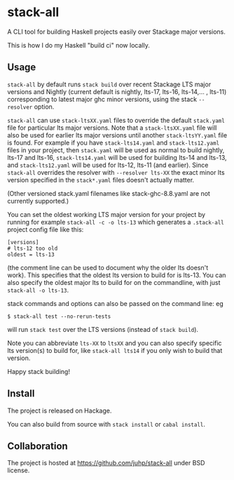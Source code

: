 # stack-all

A CLI tool for building Haskell projects easily over Stackage major versions.

This is how I do my Haskell "build ci" now locally.

## Usage

`stack-all` by default runs `stack build` over
recent Stackage LTS major versions and Nightly
(current default is nightly, lts-17, lts-16, lts-14,... , lts-11)
corresponding to latest major ghc minor versions,
using the stack `--resolver` option.

`stack-all` can use `stack-ltsXX.yaml` files to override the default `stack.yaml`
file for particular lts major versions. Note that a `stack-ltsXX.yaml` file
will also be used for earlier lts major versions until
another `stack-ltsYY.yaml` file is found. For example if you have
`stack-lts14.yaml` and `stack-lts12.yaml` files in your project,
then `stack.yaml` will be used as normal to build nightly, lts-17 and lts-16,
`stack-lts14.yaml` will be used for building lts-14 and lts-13,
and `stack-lts12.yaml` will be used for lts-12, lts-11 (and earlier).
Since `stack-all` overrides the resolver with `--resolver lts-XX` the exact minor
lts version specified in the `stack*.yaml` files doesn't actually
matter.

(Other versioned stack.yaml filenames like stack-ghc-8.8.yaml
are not currently supported.)

You can set the oldest working LTS major version for your project
by running for example `stack-all -c -o lts-13` which generates a `.stack-all`
project config file like this:
```
[versions]
# lts-12 too old
oldest = lts-13
```
(the comment line can be used to document why the older lts doesn't work).
This specifies that the oldest lts version to build for is lts-13.
You can also specify the oldest major lts to build for on the commandline,
with just `stack-all -o lts-13`.

stack commands and options can also be passed on the command line: eg
```
$ stack-all test --no-rerun-tests
```
will run `stack test` over the LTS versions (instead of `stack build`).

Note you can abbreviate `lts-XX` to `ltsXX` and you can also specify specific lts version(s) to build for, like `stack-all lts14` if you only wish to build that version.

Happy stack building!

## Install
The project is released on Hackage.

You can also build from source with `stack install` or `cabal install`.

## Collaboration
The project is hosted at https://github.com/juhp/stack-all under BSD license.
